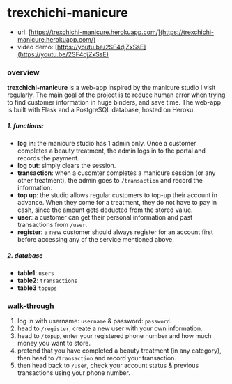 # trexchichi-manicure

- url: [https://trexchichi-manicure.herokuapp.com/](https://trexchichi-manicure.herokuapp.com/)
- video demo:  [https://youtu.be/2SF4djZxSsE](https://youtu.be/2SF4djZxSsE)

### overview 

**trexchichi-manicure** is a web-app inspired by the manicure studio I visit regularly. The main goal of the project is to reduce human error when trying to find customer information in huge binders, and save time. The web-app is built with Flask and a PostgreSQL database, hosted on Heroku.

##### 1. functions:
- **log in**: the manicure studio has 1 admin only. Once a customer completes a beauty treatment, the admin logs in to the portal and records the payment.
- **log out**: simply clears the session.
- **transaction**: when a cusomter completes a manicure session (or any other treatment), the admin goes to `/transaction` and record the information.
- **top up**: the studio allows regular customers to top-up their account in advance. When they come for a treatment, they do not have to pay in cash, since the amount gets deducted from the stored value.
- **user**: a customer can get their personal information and past transactions from `/user`.
- **register**: a new customer should always register for an account first before accessing any of the service mentioned above.

##### 2. database
- **table1**: `users`
- **table2**: `transactions`
- **table3** `topups`

### walk-through
1. log in with username: `username` & password: `password`.
2. head to `/register`, create a new user with your own information.
3. head to `/topup`, enter your registered phone number and how much money you want to store.
4. pretend that you have completed a beauty treatment (in any category), then head to `/transaction` and record your transaction.
5. then head back to `/user`, check your account status & previous transactions using your phone number.